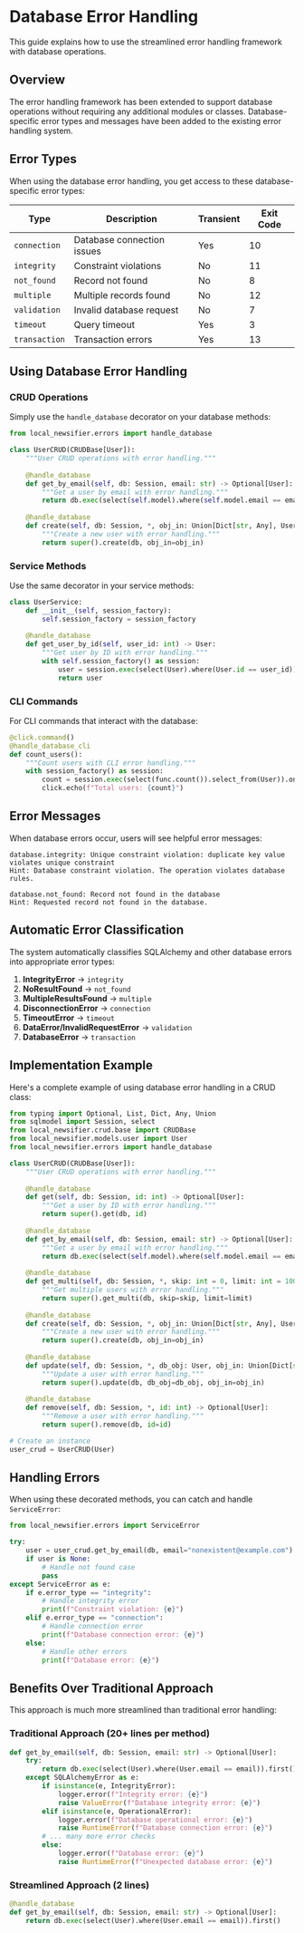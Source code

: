 # Database Error Handling

This guide explains how to use the streamlined error handling framework with database operations.

## Overview

The error handling framework has been extended to support database operations without requiring any additional modules or classes. Database-specific error types and messages have been added to the existing error handling system.

## Error Types

When using the database error handling, you get access to these database-specific error types:

| Type | Description | Transient | Exit Code |
|------|-------------|-----------|-----------|
| `connection` | Database connection issues | Yes | 10 |
| `integrity` | Constraint violations | No | 11 |
| `not_found` | Record not found | No | 8 |
| `multiple` | Multiple records found | No | 12 |
| `validation` | Invalid database request | No | 7 |
| `timeout` | Query timeout | Yes | 3 |
| `transaction` | Transaction errors | Yes | 13 |

## Using Database Error Handling

### CRUD Operations

Simply use the `handle_database` decorator on your database methods:

```python
from local_newsifier.errors import handle_database

class UserCRUD(CRUDBase[User]):
    """User CRUD operations with error handling."""
    
    @handle_database
    def get_by_email(self, db: Session, email: str) -> Optional[User]:
        """Get a user by email with error handling."""
        return db.exec(select(self.model).where(self.model.email == email)).first()
    
    @handle_database
    def create(self, db: Session, *, obj_in: Union[Dict[str, Any], User]) -> User:
        """Create a new user with error handling."""
        return super().create(db, obj_in=obj_in)
```

### Service Methods

Use the same decorator in your service methods:

```python
class UserService:
    def __init__(self, session_factory):
        self.session_factory = session_factory
    
    @handle_database
    def get_user_by_id(self, user_id: int) -> User:
        """Get user by ID with error handling."""
        with self.session_factory() as session:
            user = session.exec(select(User).where(User.id == user_id)).one()
            return user
```

### CLI Commands

For CLI commands that interact with the database:

```python
@click.command()
@handle_database_cli
def count_users():
    """Count users with CLI error handling."""
    with session_factory() as session:
        count = session.exec(select(func.count()).select_from(User)).one()
        click.echo(f"Total users: {count}")
```

## Error Messages

When database errors occur, users will see helpful error messages:

```
database.integrity: Unique constraint violation: duplicate key value violates unique constraint
Hint: Database constraint violation. The operation violates database rules.
```

```
database.not_found: Record not found in the database
Hint: Requested record not found in the database.
```

## Automatic Error Classification

The system automatically classifies SQLAlchemy and other database errors into appropriate error types:

1. **IntegrityError** → `integrity`
2. **NoResultFound** → `not_found`
3. **MultipleResultsFound** → `multiple`
4. **DisconnectionError** → `connection`
5. **TimeoutError** → `timeout`
6. **DataError/InvalidRequestError** → `validation`
7. **DatabaseError** → `transaction`

## Implementation Example

Here's a complete example of using database error handling in a CRUD class:

```python
from typing import Optional, List, Dict, Any, Union
from sqlmodel import Session, select
from local_newsifier.crud.base import CRUDBase
from local_newsifier.models.user import User
from local_newsifier.errors import handle_database

class UserCRUD(CRUDBase[User]):
    """User CRUD operations with error handling."""
    
    @handle_database
    def get(self, db: Session, id: int) -> Optional[User]:
        """Get a user by ID with error handling."""
        return super().get(db, id)
    
    @handle_database
    def get_by_email(self, db: Session, email: str) -> Optional[User]:
        """Get a user by email with error handling."""
        return db.exec(select(self.model).where(self.model.email == email)).first()
    
    @handle_database
    def get_multi(self, db: Session, *, skip: int = 0, limit: int = 100) -> List[User]:
        """Get multiple users with error handling."""
        return super().get_multi(db, skip=skip, limit=limit)
    
    @handle_database
    def create(self, db: Session, *, obj_in: Union[Dict[str, Any], User]) -> User:
        """Create a new user with error handling."""
        return super().create(db, obj_in=obj_in)
    
    @handle_database
    def update(self, db: Session, *, db_obj: User, obj_in: Union[Dict[str, Any], User]) -> User:
        """Update a user with error handling."""
        return super().update(db, db_obj=db_obj, obj_in=obj_in)
    
    @handle_database
    def remove(self, db: Session, *, id: int) -> Optional[User]:
        """Remove a user with error handling."""
        return super().remove(db, id=id)

# Create an instance
user_crud = UserCRUD(User)
```

## Handling Errors

When using these decorated methods, you can catch and handle `ServiceError`:

```python
from local_newsifier.errors import ServiceError

try:
    user = user_crud.get_by_email(db, email="nonexistent@example.com")
    if user is None:
        # Handle not found case
        pass
except ServiceError as e:
    if e.error_type == "integrity":
        # Handle integrity error
        print(f"Constraint violation: {e}")
    elif e.error_type == "connection":
        # Handle connection error
        print(f"Database connection error: {e}")
    else:
        # Handle other errors
        print(f"Database error: {e}")
```

## Benefits Over Traditional Approach

This approach is much more streamlined than traditional error handling:

### Traditional Approach (20+ lines per method)

```python
def get_by_email(self, db: Session, email: str) -> Optional[User]:
    try:
        return db.exec(select(User).where(User.email == email)).first()
    except SQLAlchemyError as e:
        if isinstance(e, IntegrityError):
            logger.error(f"Integrity error: {e}")
            raise ValueError(f"Database integrity error: {e}")
        elif isinstance(e, OperationalError):
            logger.error(f"Database operational error: {e}")
            raise RuntimeError(f"Database connection error: {e}")
        # ... many more error checks
        else:
            logger.error(f"Database error: {e}")
            raise RuntimeError(f"Unexpected database error: {e}")
```

### Streamlined Approach (2 lines)

```python
@handle_database
def get_by_email(self, db: Session, email: str) -> Optional[User]:
    return db.exec(select(User).where(User.email == email)).first()
```